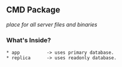 ## CMD Package
_place for all server files and binaries_


### What's Inside?

    * app          -> uses primary database.
    * replica      -> uses readonly database.